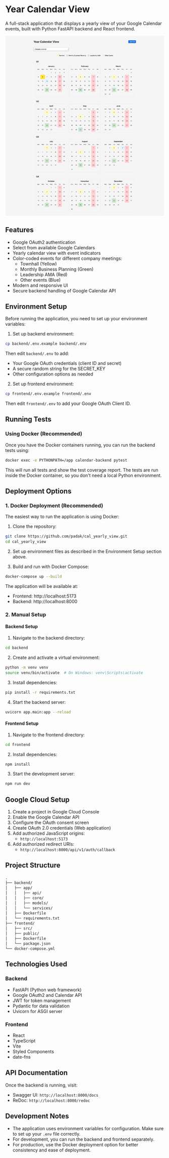 # Year Calendar View

A full-stack application that displays a yearly view of your Google Calendar events, built with Python FastAPI backend and React frontend.

![Year Calendar Preview](yearly_cal_preview.png)

## Features

- Google OAuth2 authentication
- Select from available Google Calendars
- Yearly calendar view with event indicators
- Color-coded events for different company meetings:
  - Townhall (Yellow)
  - Monthly Business Planning (Green)
  - Leadership AMA (Red)
  - Other events (Blue)
- Modern and responsive UI
- Secure backend handling of Google Calendar API

## Environment Setup

Before running the application, you need to set up your environment variables:

1. Set up backend environment:
```bash
cp backend/.env.example backend/.env
```
Then edit `backend/.env` to add:
- Your Google OAuth credentials (client ID and secret)
- A secure random string for the SECRET_KEY
- Other configuration options as needed

2. Set up frontend environment:
```bash
cp frontend/.env.example frontend/.env
```
Then edit `frontend/.env` to add your Google OAuth Client ID.

## Running Tests

### Using Docker (Recommended)

Once you have the Docker containers running, you can run the backend tests using:
```bash
docker exec -e PYTHONPATH=/app calendar-backend pytest
```

This will run all tests and show the test coverage report. The tests are run inside the Docker container, so you don't need a local Python environment.

## Deployment Options

### 1. Docker Deployment (Recommended)

The easiest way to run the application is using Docker:

1. Clone the repository:
```bash
git clone https://github.com/padak/cal_yearly_view.git
cd cal_yearly_view
```

2. Set up environment files as described in the Environment Setup section above.

3. Build and run with Docker Compose:
```bash
docker-compose up --build
```

The application will be available at:
- Frontend: http://localhost:5173
- Backend: http://localhost:8000

### 2. Manual Setup

#### Backend Setup

1. Navigate to the backend directory:
```bash
cd backend
```

2. Create and activate a virtual environment:
```bash
python -m venv venv
source venv/bin/activate  # On Windows: venv\Scripts\activate
```

3. Install dependencies:
```bash
pip install -r requirements.txt
```

4. Start the backend server:
```bash
uvicorn app.main:app --reload
```

#### Frontend Setup

1. Navigate to the frontend directory:
```bash
cd frontend
```

2. Install dependencies:
```bash
npm install
```

3. Start the development server:
```bash
npm run dev
```

## Google Cloud Setup

1. Create a project in Google Cloud Console
2. Enable the Google Calendar API
3. Configure the OAuth consent screen
4. Create OAuth 2.0 credentials (Web application)
5. Add authorized JavaScript origins:
   - `http://localhost:5173`
6. Add authorized redirect URIs:
   - `http://localhost:8000/api/v1/auth/callback`

## Project Structure

```
.
├── backend/
│   ├── app/
│   │   ├── api/
│   │   ├── core/
│   │   ├── models/
│   │   └── services/
│   ├── Dockerfile
│   └── requirements.txt
├── frontend/
│   ├── src/
│   ├── public/
│   ├── Dockerfile
│   └── package.json
└── docker-compose.yml
```

## Technologies Used

### Backend
- FastAPI (Python web framework)
- Google OAuth2 and Calendar API
- JWT for token management
- Pydantic for data validation
- Uvicorn for ASGI server

### Frontend
- React
- TypeScript
- Vite
- Styled Components
- date-fns

## API Documentation

Once the backend is running, visit:
- Swagger UI: `http://localhost:8000/docs`
- ReDoc: `http://localhost:8000/redoc`

## Development Notes

- The application uses environment variables for configuration. Make sure to set up your `.env` file correctly.
- For development, you can run the backend and frontend separately.
- For production, use the Docker deployment option for better consistency and ease of deployment.
